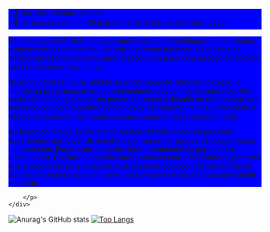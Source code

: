 <!DOCTYPE html>
<html lang="pt-br">
<head>
    <meta charset="UTF-8">
    <meta name="viewport" content="width=device-width, initial-scale=1.0">
</head>
<body>
    <div>
        <p style="background-color: blue;">
            -  👋 Olá, Sou Glauber Vinicius <br>
            -  👀 I’m interested in ...
            -  📚 Estudante De Sistemas De Informação
<div style="background-color: blue;">
  <p>Este espaço no GitHub é o lugar onde estou compartilhando meus treinos, projetos iniciais e desafios que enfrento como iniciante. Cada linha de código       
  representa um novo aprendizado e um passo em direção ao domínio dessa habilidade fascinante.</p>
  <p>Quando ingressei na faculdade de Engenharia de Telecomunicação, o mundo da programação era completamente desconhecido para mim. No início, confesso que senti um   pouco de receio e desafio ao me deparar com linhas de código e algoritmos complexos. No entanto, minha curiosidade e desejo de aprender me impulsionaram a superar    essa barreira inicial.</p>
  <p>Ao longo do tempo, busquei tirar minhas dúvidas com colegas mais experientes, participar de monitorias e frequentar grupos de programação na faculdade. Essas      oportunidades foram fundamentais para o meu crescimento. Conforme adquiria mais conhecimento e habilidades, percebia que a programação ia muito além de escrever      códigos; era uma forma de solucionar problemas, criar novas possibilidades e impactar positivamente o mundo.</p>
</div>

        </p>
    </div>
</body>
</html>

![Anurag's GitHub stats](https://github-readme-stats.vercel.app/api?username=GlauberViniciusCB&show_icons=true)
[![Top Langs](https://github-readme-stats.vercel.app/api/top-langs/?username=GlauberViniciusCB&layout=compact)](https://github.com/anuraghazra/github-readme-stats)


<!---
GlauberViniciusCB/GlauberViniciusCB is a ✨ special ✨ repository because its `README.md` (this file) appears on your GitHub profile.
You can click the Preview link to take a look at your changes.
--->
